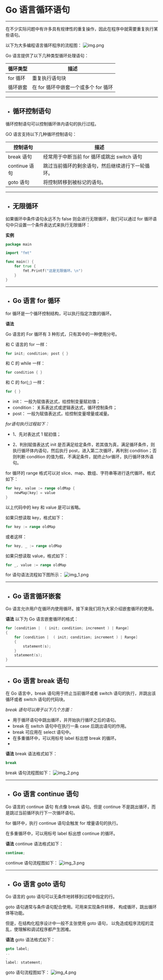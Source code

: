 # Go 语言循环语句

---
在不少实际问题中有许多具有规律性的重复操作，因此在程序中就需要重复执行某些语句。

以下为大多编程语言循环程序的流程图：
![img.png](img.png)

Go 语言提供了以下几种类型循环处理语句：

| 循环类型   | 	描述                      |
|--------|--------------------------|
| for 循环 | 	重复执行语句块                 |
| 循环嵌套   | 	在 for 循环中嵌套一个或多个 for 循环 |

---
* ## 循环控制语句
循环控制语句可以控制循环体内语句的执行过程。

GO 语言支持以下几种循环控制语句：

| 控制语句        | 	描述                           |
|-------------|-------------------------------|
| break 语句    | 	经常用于中断当前 for 循环或跳出 switch 语句 |
| continue 语句 | 	跳过当前循环的剩余语句，然后继续进行下一轮循环。     |
| goto 语句	    | 将控制转移到被标记的语句。                 |

---
* ## 无限循环
如果循环中条件语句永远不为 false 则会进行无限循环，我们可以通过 for 循环语句中只设置一个条件表达式来执行无限循环：

**实例**

```go
package main

import "fmt"

func main() {
	for true {
		fmt.Printf("这是无限循环。\n")
	}
}

```

---
* ## Go 语言 for 循环
for 循环是一个循环控制结构，可以执行指定次数的循环。

**语法**

Go 语言的 For 循环有 3 种形式，只有其中的一种使用分号。

和 C 语言的 for 一样：

```go
for init; condition; post { }
```
和 C 的 while 一样：
```go
for condition { }
```
和 C 的 for(;;) 一样：
```go
for { }
```

* init： 一般为赋值表达式，给控制变量赋初值；
* condition： 关系表达式或逻辑表达式，循环控制条件；
* post： 一般为赋值表达式，给控制变量增量或减量。 

*for语句执行过程如下：*

* 1、先对表达式 1 赋初值；

* 2、判别赋值表达式 init 是否满足给定条件，若其值为真，满足循环条件，则执行循环体内语句，然后执行 post，进入第二次循环，再判别 condition；否则判断 condition 的值为假，不满足条件，就终止for循环，执行循环体外语句。

for 循环的 range 格式可以对 slice、map、数组、字符串等进行迭代循环。格式如下：
```go
for key, value := range oldMap {
    newMap[key] = value
}
```

以上代码中的 key 和 value 是可以省略。

如果只想读取 key，格式如下：
```go
for key := range oldMap
```
或者这样：
```go
for key, _ := range oldMap
```
如果只想读取 value，格式如下：
```go
for _, value := range oldMap
```
for 语句语法流程如下图所示：
![img_1.png](img_1.png)

---
* ## Go 语言循环嵌套
Go 语言允许用户在循环内使用循环。接下来我们将为大家介绍嵌套循环的使用。

**语法**
以下为 Go 语言嵌套循环的格式：
```go
for [condition |  ( init; condition; increment ) | Range]
{
    for [condition |  ( init; condition; increment ) | Range]
    {
        statement(s);
    }
    statement(s);
}
```

---
* ## Go 语言 break 语句
在 Go 语言中，break 语句用于终止当前循环或者 switch 语句的执行，并跳出该循环或者 switch 语句的代码块。

*break 语句可以用于以下几个方面：*

* 用于循环语句中跳出循环，并开始执行循环之后的语句。
* break 在 switch 语句中在执行一条 case 后跳出语句的作用。
* break 可应用在 select 语句中。
* 在多重循环中，可以用标号 label 标出想 break 的循环。
* 
**语法**
break 语法格式如下：
```go
break
```
break 语句流程图如下：
![img_2.png](img_2.png)

---
* ## Go 语言 continue 语句
Go 语言的 continue 语句 有点像 break 语句。但是 continue 不是跳出循环，而是跳过当前循环执行下一次循环语句。

for 循环中，执行 continue 语句会触发 for 增量语句的执行。

在多重循环中，可以用标号 label 标出想 continue 的循环。

**语法**
continue 语法格式如下：
```go
continue;
```
continue 语句流程图如下：
![img_3.png](img_3.png)

---
* ## Go 语言 goto 语句
Go 语言的 goto 语句可以无条件地转移到过程中指定的行。

goto 语句通常与条件语句配合使用。可用来实现条件转移， 构成循环，跳出循环体等功能。

但是，在结构化程序设计中一般不主张使用 goto 语句， 以免造成程序流程的混乱，使理解和调试程序都产生困难。

**语法**
goto 语法格式如下：
```go
goto label;
..
.
label: statement;
```
goto 语句流程图如下：
![img_4.png](img_4.png)

